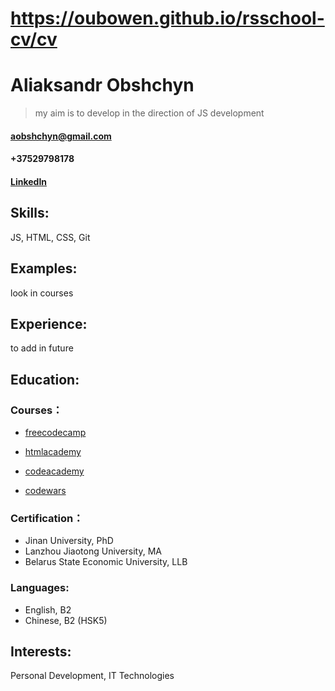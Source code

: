  # https://oubowen.github.io/rsschool-cv/cv
# Aliaksandr Obshchyn

> my aim is to develop in the direction of JS development

#### aobshchyn@gmail.com
#### +37529798178
#### [LinkedIn](https://www.linkedin.com/in/aobshchyn/)
## Skills: 
JS, HTML, CSS, Git

## Examples:
look in courses

## Experience:
to add in future

## Education: 
### Courses：
* [freecodecamp](https://www.freecodecamp.org/oubowen)

* [htmlacademy](https://htmlacademy.ru/profile/oubowen)

* [codeacademy](https://www.codecademy.com/Oubowen)

* [codewars](https://www.codewars.com/users/Oubowen)

### Certification：
* Jinan University, PhD
* Lanzhou Jiaotong University, MA
* Belarus State Economic University, LLB

### Languages: 
* English, B2
* Chinese, B2 (HSK5)

## Interests: 
Personal Development, IT Technologies
